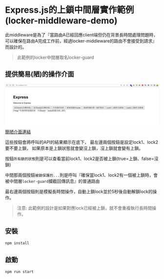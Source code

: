 # Express.js的上鎖中間層實作範例(locker-middleware-demo)
此middleware是為了『當路由A已經回應client端但仍在背景長時間處理問題時，
可以確保在路由A完成工作前，經過locker-middleware的路由不會接受到請求』而設計的。
> 此範例的locker中間層取名locker-guard

## 提供簡易(陋)的操作介面
![locker-demo.png](locker-demo.png)
[簡陋介面連結](http://localhost:3000/)

這些按鈕會將呼叫的API的結果顯示在底下，
最左邊兩個按鈕是設定lock1、lock2要不要上鎖，
如果原本是上鎖狀態就會變沒上鎖，沒上鎖就會變有上鎖。

按鈕`所有鎖的狀態`則是可以查看當前lock1、lock2是否被上鎖(true=上鎖、false=沒鎖)

中間那兩個按鈕`被鎖保護的...`則是呼叫『確保當lock1、lock2有一個被上鎖時，會被中間層`locker-guard`攔截回傳訊息』的普通路由

最右邊兩個按鈕則是模擬長時間操作，自動上鎖lock並於5秒後自動解鎖lock的操作。
> 注意: 此範例的設計是如果對應lock已經被上鎖，就不會重複執行長時間操作。
## 安裝
```bash
npm install
```

## 啟動
```bash
npm run start
```